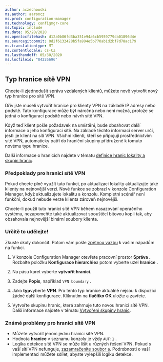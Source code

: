 ```yaml
---
author: aczechowski
ms.author: aaroncz
ms.prod: configuration-manager
ms.technology: configmgr-core
ms.topic: include
ms.date: 05/28/2020
ms.openlocfilehash: d12a0b86fd3ba351e94a6cb5959779da01896d4e
ms.sourcegitcommit: 0d2f6132428b5fa994e5b770ab1d2bf7d78ac179
ms.translationtype: MT
ms.contentlocale: cs-CZ
ms.lasthandoff: 05/30/2020
ms.locfileid: "84226696"
---
```

## <a name="vpn-boundary-type"></a><a name="bkmk_vpn"></a>Typ hranice sítě VPN

<!--7020519-->

Chcete-li zjednodušit správu vzdálených klientů, můžete nově vytvořit nový typ hranice pro sítě VPN.

Dřív jste museli vytvořit hranice pro klienty VPN na základě IP adresy nebo podsítě. Tato konfigurace může být náročná nebo není možná, protože se jedná o konfiguraci podsítě nebo návrh sítě VPN.

Když teď klient pošle požadavek na umístění, bude obsahovat další informace o jeho konfiguraci sítě. Na základě těchto informací server určí, jestli je klient na síti VPN. Všichni klienti, kteří se připojují prostřednictvím sítě VPN, automaticky patří do hraniční skupiny přidružené k tomuto novému typu hranice.

Další informace o hranicích najdete v tématu [definice hranic lokality a skupin hranic](../../../../servers/deploy/configure/define-site-boundaries-and-boundary-groups.md).

### <a name="prerequisites-for-vpn-boundary"></a>Předpoklady pro hranici sítě VPN

Pokud chcete plně využít tuto funkci, po aktualizaci lokality aktualizujte také klienty na nejnovější verzi. Nové funkce se zobrazí v konzole Configuration Manager, když aktualizujete lokalitu a konzolu. Kompletní scénář není funkční, dokud nebude verze klienta zároveň nejnovější.

Chcete-li použít tuto hranici sítě VPN během nasazování operačního systému, nezapomeňte také aktualizovat spouštěcí bitovou kopii tak, aby obsahovala nejnovější binární soubory klienta.

### <a name="try-it-out"></a>Určitě to udělejte!

Zkuste úkoly dokončit. Potom vám pošle [zpětnou vazbu](../../technical-preview-2003.md#bkmk_feedback) k vašim nápadům na funkci.

1. V konzole Configuration Manager otevřete pracovní prostor **Správa** . Rozbalte položku **Konfigurace hierarchie**a potom vyberte uzel **hranice** .

1. Na pásu karet vyberte **vytvořit hranici**.

1. Zadejte **Popis**, například `VPN boundary` .

1. Jako **typ**vyberte **VPN**. Pro tento typ hranice aktuálně nejsou k dispozici žádné další konfigurace. Kliknutím na **tlačítko OK** uložte a zavřete.

1. Vytvořte skupinu hranic, která zahrnuje tuto novou hranici sítě VPN. Další informace najdete v tématu [Vytvoření skupiny hranic](../../../../servers/deploy/configure/boundary-group-procedures.md#bkmk_create).

### <a name="known-issues-for-vpn-boundary"></a>Známé problémy pro hranici sítě VPN

- Můžete vytvořit jenom jednu hranici sítě VPN.
- Hodnota **hranice** v seznamu konzoly je vždy `AUT:1` .
- Logika detekce sítě VPN se může lišit u různých řešení VPN. Pokud s vaší sítí VPN nefunguje, [zazamračeníte soubor a](../../technical-preview-2003.md#bkmk_feedback). Podrobnosti o vaší implementaci můžete sdílet, abyste vylepšili logiku detekce.
